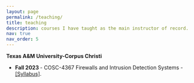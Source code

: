 ```yaml
---
layout: page
permalink: /teaching/
title: teaching
description: courses I have taught as the main instructor of record.
nav: true
nav_order: 5
---
```


<b>Texas A&M University-Corpus Christi</b>

<ul>
  <li><b>Fall 2023 </b> - COSC-4367 Firewalls and Intrusion Detection Systems - <a target="_blank" href="{{ '/assets/pdf/syllabus-cosc4367.pdf' | prepend: site.baseurl | prepend: site.url }}">&#91;Syllabus&#93;</a>.</li>
</ul>